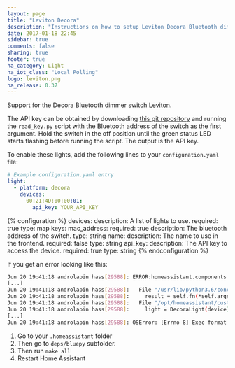```yaml
---
layout: page
title: "Leviton Decora"
description: "Instructions on how to setup Leviton Decora Bluetooth dimmers within Home Assistant."
date: 2017-01-18 22:45
sidebar: true
comments: false
sharing: true
footer: true
ha_category: Light
ha_iot_class: "Local Polling"
logo: leviton.png
ha_release: 0.37
---
```


Support for the Decora Bluetooth dimmer switch [Leviton](http://www.leviton.com/OA_HTML/SectionDisplay.jsp?section=76697&minisite=10251).

The API key can be obtained by downloading [this git repository](https://github.com/mjg59/python-decora) and running the `read_key.py` script with the Bluetooth address of the switch as the first argument. Hold the switch in the off position until the green status LED starts flashing before running the script. The output is the API key.

To enable these lights, add the following lines to your `configuration.yaml` file:

```yaml
# Example configuration.yaml entry
light:
  - platform: decora
    devices:
      00:21:4D:00:00:01:
        api_key: YOUR_API_KEY
```

{% configuration %}
devices:
  description: A list of lights to use.
  required: true
  type: map
  keys:
    mac_address:
      required: true
      description: The bluetooth address of the switch.
      type: string
      name:
        description: The name to use in the frontend.
        required: false
        type: string
      api_key:
        description: The API key to access the device.
        required: true
        type: string
{% endconfiguration %}

<p class='note'>
If you get an error looking like this:

```bash
Jun 20 19:41:18 androlapin hass[29588]: ERROR:homeassistant.components.light:Error while setting up platform decora
[...]
Jun 20 19:41:18 androlapin hass[29588]:   File "/usr/lib/python3.6/concurrent/futures/thread.py", line 55, in run
Jun 20 19:41:18 androlapin hass[29588]:     result = self.fn(*self.args, **self.kwargs)
Jun 20 19:41:18 androlapin hass[29588]:   File "/opt/homeassistant/custom_components/light/decora.py", line 68, in setup_platform
Jun 20 19:41:18 androlapin hass[29588]:     light = DecoraLight(device)
[...]
Jun 20 19:41:18 androlapin hass[29588]: OSError: [Errno 8] Exec format error
```

1. Go to your `.homeassistant` folder
2. Then go to `deps/bluepy` subfolder.
3. Then run `make all`
4. Restart Home Assistant
</p>
